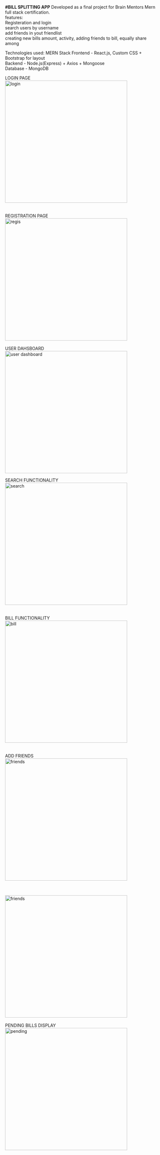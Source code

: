 **#BILL SPLITTING APP**
Developed as a final project for Brain Mentors Mern full stack certification. <br>
features:<br>
Registeration and login <br>
search users by username <br>
add friends in yout friendlist <br>
creating new bills amount, activity, adding friends to bill, equally share among

Technologies used: MERN Stack
Frontend - React.js, Custom CSS + Bootstrap for layout  
Backend - Node.js(Express) + Axios + Mongoose  
Database - MongoDB 


  
LOGIN PAGE <br>
<img width="400" alt="login" src="https://github.com/user-attachments/assets/1d4e713d-e0ee-4587-829e-bf9ce331507d">  
<br>
<br>
REGISTRATION PAGE <br>
<img width="400" alt="regis" src="https://github.com/user-attachments/assets/4dc11b1c-6353-4aed-b20e-a9deaee5eed2">
<br>
<br>
USER DAHSBOARD <br>
<img width="400" alt="user dashboard" src="https://github.com/user-attachments/assets/b43a8863-c96a-4d64-9ea1-a56476ec2e72">  

SEARCH FUNCTIONALITY <br>
<img width="400" alt="search" src="https://github.com/user-attachments/assets/bbe2dcbe-7760-480c-b40d-e08f84e87fc2">  
<br>
<br>
BILL FUNCTIONALITY <br>
<img width="400" alt="bill" src="https://github.com/user-attachments/assets/140059f4-f310-4d65-b5e7-7f0170c9d2a5">  
<br>
<br>
ADD FRIENDS <br>
<img width="400" alt="friends" src="https://github.com/user-attachments/assets/d70e1111-d304-4e1b-80c3-2d391552ec99">  
<br>
<br>

 <img width="400" alt="friends" src="https://github.com/user-attachments/assets/626bfe32-0438-4b74-993e-fc8d4984d237"> 
 <br>
 <br>
 PENDING BILLS DISPLAY <br>
<img width="400" alt="pending" src="https://github.com/user-attachments/assets/e30bfbe9-7bfc-4f4a-b6f5-73d07faea2cc">
<br>
<br>
 
 
    


